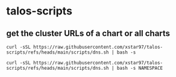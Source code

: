 # talos-scripts

## get the cluster URLs of a chart or all charts

```shell
curl -sSL https://raw.githubusercontent.com/xstar97/talos-scripts/refs/heads/main/scripts/dns.sh | bash -s
```

```shell
curl -sSL https://raw.githubusercontent.com/xstar97/talos-scripts/refs/heads/main/scripts/dns.sh | bash -s NAMESPACE
```
